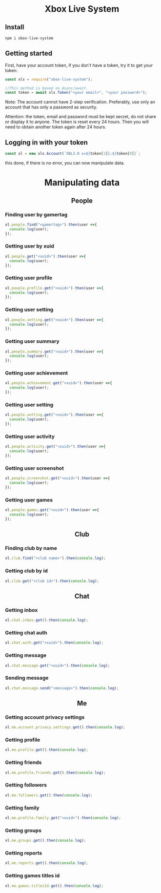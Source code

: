 <h1 align="center">Xbox Live System</h1>

## Install
```bash
npm i xbox-live-system
```

## Getting started
First, have your account token, if you don't have a token, try it to get your token:
```javascript
const xls = require("xbox-live-system");

//This method is based on Async/await.
const token = await xls.Token("<your email>", "<your password>");
```
Note: The account cannot have 2-step verification. Preferably, use only an account that has only a password as security.

Attention: the token, email and password must be kept secret, do not share or display it to anyone.
The token is reset every 24 hours. Then you will need to obtain another token again after 24 hours.

## Logging in with your token
```javascript
const xl = new xls.Account(`XBL3.0 x=${token[1]};${token[0]}`;
```
this done, if there is no error, you can now manipulate data.


<h1 align="center">Manipulating data</h1>
<h2 align="center"> People </h2>

### Finding user by gamertag
```javascript
xl.people.find("<gamertag>").then(user =>{
  console.log(user);
});
```

### Getting user by xuid
```javascript
xl.people.get("<xuid>").then(user =>{
  console.log(user);
});
```

### Getting user profile
```javascript
xl.people.profile.get("<xuid>").then(user =>{
  console.log(user);
});
```

### Getting user setting
```javascript
xl.people.setting.get("<xuid>").then(user =>{
  console.log(user);
});
```

### Getting user summary
```javascript
xl.people.summary.get("<xuid>").then(user =>{
  console.log(user);
});
```

### Getting user achievement
```javascript
xl.people.achievement.get("<xuid>").then(user =>{
  console.log(user);
});
```

### Getting user setting
```javascript
xl.people.setting.get("<xuid>").then(user =>{
  console.log(user);
});
```

### Getting user activity
```javascript
xl.people.activity.get("<xuid>").then(user =>{
  console.log(user);
});
```

### Getting user screenshot
```javascript
xl.people.screenshot.get("<xuid>").then(user =>{
  console.log(user);
});
```

### Getting user games
```javascript
xl.people.games.get("<xuid>").then(user =>{
  console.log(user);
});
```


<h2 align="center"> Club </h2>

### Finding club by name
```javascript
xl.club.find("<club name>").then(console.log);
```

### Getting club by id
```javascript
xl.club.get("<club id>").then(console.log);
```

<h2 align="center"> Chat </h2>

### Getting inbox
```javascript
xl.chat.inbox.get().then(console.log);
```

### Getting chat auth
```javascript
xl.chat.auth.get("<xuid>").then(console.log);
```

### Getting message
```javascript
xl.chat.message.get("<xuid>").then(console.log);
```

### Sending message
```javascript
xl.chat.message.send("<message>").then(console.log);
```


<h2 align="center"> Me </h2>

### Getting account privacy settings
```javascript
xl.me.account.privacy.settings.get().then(console.log);
```

### Getting profile
```javascript
xl.me.profile.get().then(console.log);
```

### Getting friends
```javascript
xl.me.profile.friends.get().then(console.log);
```

### Getting followers
```javascript
xl.me.followers.get().then(console.log);
```

### Getting family
```javascript
xl.me.profile.family.get("<xuid>").then(console.log);
```

### Getting groups
```javascript
xl.me.groups.get().then(console.log);
```

### Getting reports
```javascript
xl.me.reports.get().then(console.log);
```

### Getting games titles id
```javascript
xl.me.games.titlesId.get().then(console.log);
```
